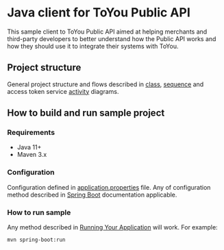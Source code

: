 # Java client for ToYou Public API

This sample client to ToYou Public API aimed at helping merchants and third-party developers 
to better understand how the Public API works and how they should use it to integrate their systems with ToYou.

## Project structure

General project structure and flows described in [class](doc/rendered/class-structure.png),
[sequence](doc/rendered/initial-connection-sequence.png) and access token service [activity](doc/rendered/access-token-service-activity.png)
diagrams.

## How to build and run sample project

### Requirements
* Java 11+
* Maven 3.x

### Configuration

Configuration defined in [application.properties](app/src/main/resources/application.properties) file.
Any of configuration method described in [Spring Boot](https://docs.spring.io/spring-boot/docs/2.5.3/reference/htmlsingle/#features.external-config)
documentation applicable.

### How to run sample

Any method described in 
[Running Your Application](https://docs.spring.io/spring-boot/docs/2.5.3/reference/htmlsingle/#using.running-your-application)
will work.
For example:

`mvn spring-boot:run`
